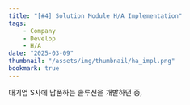 ```yaml
---
title: "[#4] Solution Module H/A Implementation"
tags:
    - Company
    - Develop
    - H/A
date: "2025-03-09"
thumbnail: "/assets/img/thumbnail/ha_impl.png"
bookmark: true
---
```


대기업 S사에 납품하는 솔루션을 개발하던 중,